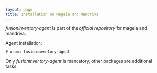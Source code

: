 ```yaml
---
layout: page
title: Installation on Mageia and Mandriva
---
```


*fusioninventory-agent* is part of the *official repository* for mageia and
mandriva.

Agent installation:

    # urpmi fusioninventory-agent

Only *fusioninventory-agent* is mandatory, other packages are additional tasks.
